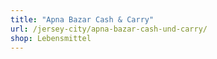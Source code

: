 ```yaml
---
title: "Apna Bazar Cash & Carry"
url: /jersey-city/apna-bazar-cash-und-carry/
shop: Lebensmittel
---
```

